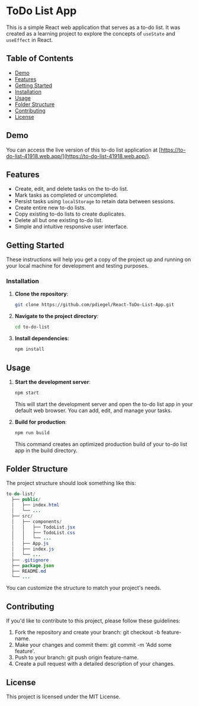 # ToDo List App

This is a simple React web application that serves as a to-do list. It was created as a learning project to explore the concepts of `useState` and `useEffect` in React.

## Table of Contents

- [Demo](#demo)
- [Features](#features)
- [Getting Started](#getting-started)
- [Installation](#installation)
- [Usage](#usage)
- [Folder Structure](#folder-structure)
- [Contributing](#contributing)
- [License](#license)

## Demo

You can access the live version of this to-do list application at [https://to-do-list-41918.web.app/](https://to-do-list-41918.web.app/).

## Features

- Create, edit, and delete tasks on the to-do list.
- Mark tasks as completed or uncompleted.
- Persist tasks using `localStorage` to retain data between sessions.
- Create entire new to-do lists.
- Copy existing to-do lists to create duplicates.
- Delete all but one existing to-do list.
- Simple and intuitive responsive user interface.

## Getting Started

These instructions will help you get a copy of the project up and running on your local machine for development and testing purposes.

### Installation

1. **Clone the repository**:

   ```bash
   git clone https://github.com/pdiegel/React-ToDo-List-App.git
   ```

2. **Navigate to the project directory**:

    ```bash
    cd to-do-list
    ```

3. **Install dependencies**:

    ```bash
    npm install
    ```

## Usage

1. **Start the development server**:

    ```bash
    npm start
    ```

    This will start the development server and open the to-do list app in your default web browser. You can add, edit, and manage your tasks.

2. **Build for production**:

    ```bash
    npm run build
    ```

    This command creates an optimized production build of your to-do list app in the build directory.

## Folder Structure

The project structure should look something like this:

```java
to-do-list/
  ├── public/
  │   ├── index.html
  │   └── ...
  ├── src/
  │   ├── components/
  │   │   ├── TodoList.jsx
  │   │   ├── TodoList.css
  │   │   └── ...
  │   ├── App.js
  │   ├── index.js
  │   └── ...
  ├── .gitignore
  ├── package.json
  ├── README.md
  └── ...
```

You can customize the structure to match your project's needs.

## Contributing

If you'd like to contribute to this project, please follow these guidelines:

1. Fork the repository and create your branch: git checkout -b feature-name.
2. Make your changes and commit them: git commit -m 'Add some feature'.
3. Push to your branch: git push origin feature-name.
4. Create a pull request with a detailed description of your changes.

## License

This project is licensed under the MIT License.
